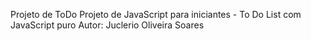 Projeto de ToDo
Projeto de JavaScript para iniciantes - To Do List com JavaScript puro
Autor: Juclerio Oliveira Soares